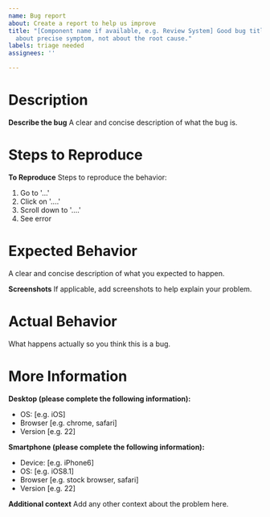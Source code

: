 ```yaml
---
name: Bug report
about: Create a report to help us improve
title: "[Component name if available, e.g. Review System] Good bug title tells us
  about precise symptom, not about the root cause."
labels: triage needed
assignees: ''

---
```


# Description
**Describe the bug**
A clear and concise description of what the bug is.

# Steps to Reproduce
**To Reproduce**
Steps to reproduce the behavior:
1. Go to '...'
2. Click on '....'
3. Scroll down to '....'
4. See error

# Expected Behavior
A clear and concise description of what you expected to happen.

**Screenshots**
If applicable, add screenshots to help explain your problem.

# Actual Behavior
What happens actually so you think this is a bug.

# More Information
**Desktop (please complete the following information):**
 - OS: [e.g. iOS]
 - Browser [e.g. chrome, safari]
 - Version [e.g. 22]

**Smartphone (please complete the following information):**
 - Device: [e.g. iPhone6]
 - OS: [e.g. iOS8.1]
 - Browser [e.g. stock browser, safari]
 - Version [e.g. 22]

**Additional context**
Add any other context about the problem here.
